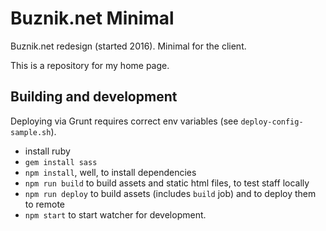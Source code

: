 # Buznik.net Minimal

Buznik.net redesign (started 2016). Minimal for the client.

This is a repository for my home page.

## Building and development

Deploying via Grunt requires correct env variables (see `deploy-config-sample.sh`).

- install ruby
- `gem install sass`
- `npm install`, well, to install dependencies
- `npm run build` to build assets and static html files, to test staff locally
- `npm run deploy` to build assets (includes `build` job) and to deploy them to remote
- `npm start` to start watcher for development.
